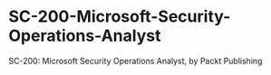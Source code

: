 


# SC-200-Microsoft-Security-Operations-Analyst
SC-200: Microsoft Security Operations Analyst, by Packt Publishing

